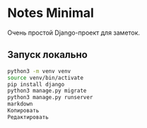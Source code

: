 # Notes Minimal

Очень простой Django-проект для заметок.

## Запуск локально

```bash
python3 -m venv venv
source venv/bin/activate
pip install django
python3 manage.py migrate
python3 manage.py runserver
markdown
Копировать
Редактировать
